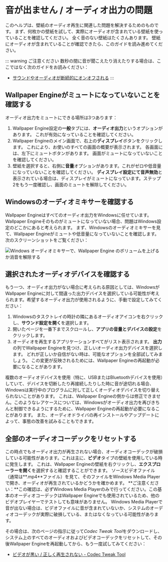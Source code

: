 # 音が出ません / オーディオ出力の問題
このヘルプは、壁紙のオーディオ再生に関連した問題を解決するためのものです。 まず、何枚かの壁紙を試して、実際にオーディオが含まれている壁紙を使っていることを確認してください。 全く音のない壁紙はたくさんあります。 壁紙にオーディオが含まれていることが確認できたら、このガイドを読み進めてください。

::: warning
ご注意ください 数秒の間に音が聞こえたり消えたりする場合は、ここではなく次のガイドをお読みください：

* [サウンドやオーディオが断続的にオンオフされる](/audio/intermittent)
:::

## Wallpaper Engineがミュートになっていないことを確認する
オーディオ出力をミュートにできる場所は3つあります：

1. Wallpaper Engine設定の**一般**タブには、**オーディオ出力**というオプションがあります。 これが有効になっていることを確認してください。
2. Wallpaper Engineのメイン画面で、右上の**ディスプレイ**ボタンをクリックします。 これにより、お使いのすべての画面の概要が表示されます。 各画面には、左下にミュートボタンがあります。 画面がミュートになっていないことを確認してください。
3. 壁紙を選択すると、右側に**音量**オプションがあります。これがゼロや低音量になっていないことを確認してください。 **ディスプレイ設定にて音声無効**と表示されている場合は、ディスプレイがミュートになっています。ステップ2をもう一度確認し、画面のミュートを解除してください。

## Windowsのオーディオミキサーを確認する
Wallpaper Engineはすべてのオーディオ出力をWindowsに任せています。Wallpaper Engineそのものがミュートになっていない場合、問題はWindows設定のどこかにあると考えられます。 まず、Windowsのオーディオミキサーを見て、Wallpaper Engineがミュートや低音量になっていないことを確認します。次のスクリーンショットをご覧ください：

![Windows オーディオミキサーで、Wallpaper Engine のボリュームを上げるか消音を解除する](./audiomixer.png)

## 選択されたオーディオデバイスを確認する
もう一つ、オーディオ出力がない場合に考えられる原因としては、WindowsがWallpaper Engineに対して間違った出力デバイスを選択している可能性が考えられます。希望するオーディオ出力が使用されるように、手動で設定してみてください：

1. Windowsのタスクトレイの時計の隣にあるオーディオアイコンを右クリックし、**サウンド設定を開く**を選択します。
2. 開いたページを一番下までスクロールし、**アプリの音量とデバイスの設定**をクリックします。
3. オーディオを再生するアプリケーションすべてがリスト表示されます。 **出力**の列でWallpaper Engineを見つけ、正しいオーディオ出力デバイスを選択します。 どれが正しいか自信がない時は、可能なオプションを全部試してみましょう。 この変更が反映されるためには、Wallpaper Engineの再起動が必要になることがあります。

複数のオーディオデバイスを使用（特に、USBまたはBluetoothデバイスを使用）していて、デバイスを切断したり再接続したりした時に音が途切れる場合、Windowsは実行中のプログラムに対して正しくオーディオデバイスを切り替えられないことがあります。 これは、Wallpaper Engineの側からは修正できません。このようなレアケースについては、Windowsがオーディオ出力を再びきちんと制御できるようにするために、Wallpaper Engineの再起動が必要になることがあります。 また、オーディオドライバの再インストールやアップデートによって、事態の改善を試みることもできます。

## 全部のオーディオコーデックをリセットする

この時点でもオーディオ出力が再生されない場合、オーディオコーデックが破損している可能性があります。これは主に、**ビデオ**タイプの壁紙を使用している時に発生します。 これは、Wallpaper Engineの壁紙を右クリックし、**エクスプローラーを開く**を選択すると確認することができます。 ソースビデオファイル（通常は**.mp4**ファイル）を見て、そのファイルをWindows Media Playerで開き、オーディオが再生されているかどうかを確かめます。 **ご注意ください：**この確認は、必ずWindows Media Playerのみで行ってください。この基本のオーディオコーデックはWallpaper Engineでも使用されているため、他のビデオプレイヤーでテストしても意味がありません。 Windows Media Playerで音が出ない場合は、ビデオファイルに音が含まれていないか、システムのオーディオコーデックが実際に破損している、またはなくなっている可能性があります。

その場合は、次のページの指示に従って*Codec Tweak Tool*をダウンロードし、システム上のすべてのオーディオおよびビデオコーデックをリセットして、その後Wallpaper Engineを再起動してから、もう一度試してみてください：

* [ビデオが黒い / 正しく再生されない - Codec Tweak Tool](noshow/notplaying.html#codec-tweak-tool)

